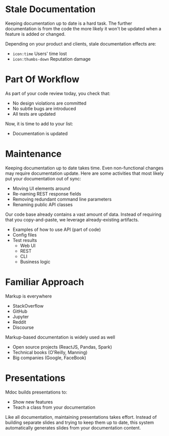 # Stale Documentation

Keeping documentation up to date is a hard task. 
The further documentation is from the code the more likely it won't be updated when a feature is added or changed.

Depending on your product and clients, stale documentation effects are:
* `icon:time` Users' time lost
* `icon:thumbs-down` Reputation damage

# Part Of Workflow

As part of your code review today, you check that:
* No design violations are committed
* No subtle bugs are introduced
* All tests are updated 

Now, it is time to add to your list: 
* Documentation is updated
 
# Maintenance 

Keeping documentation up to date takes time. 
Even non-functional changes may require documentation update.
Here are some activities that most likely put your documentation out of sync:
* Moving UI elements around
* Re-naming REST response fields 
* Removing redundant command line parameters
* Renaming public API classes
 
Our code base already contains a vast amount of data. 
Instead of requiring that you copy-and-paste, we leverage already-existing artifacts.
* Examples of how to use API (part of code) 
* Config files
* Test results
    * Web UI
    * REST
    * CLI
    * Business logic

# Familiar Approach

Markup is everywhere
* StackOverflow
* GitHub
* Jupyter
* Reddit
* Discourse 

Markup-based documentation is widely used as well
* Open source projects (ReactJS, Pandas, Spark)
* Technical books (O'Reilly, Manning)
* Big companies (Google, FaceBook)

# Presentations

Mdoc builds presentations to: 
* Show new features
* Teach a class from your documentation

Like all documentation, maintaining presentations takes effort. 
Instead of building separate slides and trying to keep them up to date, 
this system automatically generates slides from your documentation content.